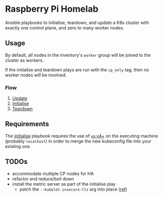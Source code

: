 # Raspberry Pi Homelab

Ansible playbooks to initialise, teardown, and update a K8s cluster with exactly one control plane, and zero to many
worker nodes.

## Usage

By default, all nodes in the inventory's `worker` group will be joined to the cluster as workers.

If the initialise and teardown plays are run with the `cp_only` tag, then no worker nodes will be involved.

### Flow

1. [Update](playbooks/update-kube-packages.yaml)
1. [Initialise](playbooks/initialise.yaml)
1. [Teardown](playbooks/teardown.yaml)

## Requirements

The [initialise](playbooks/initialise.yaml) playbook requires the use of [`yq` v4+](https://github.com/mikefarah/yq) on
the executing machine (probably `localhost`) in order to merge the new kubeconfig file into your existing one.

## TODOs

- accommodate multiple CP nodes for HA
- refactor and reduce/boil down
- install the metric server as part of the initialise play
  - patch the `--kubelet-insecure-tls` arg into place
    ([ref](https://github.com/kubernetes-sigs/metrics-server/issues/131#issuecomment-516505683))
